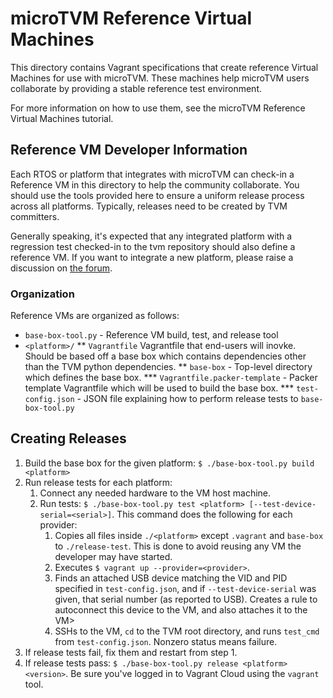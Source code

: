 <!--- Licensed to the Apache Software Foundation (ASF) under one -->
<!--- or more contributor license agreements.  See the NOTICE file -->
<!--- distributed with this work for additional information -->
<!--- regarding copyright ownership.  The ASF licenses this file -->
<!--- to you under the Apache License, Version 2.0 (the -->
<!--- "License"); you may not use this file except in compliance -->
<!--- with the License.  You may obtain a copy of the License at -->

<!---   http://www.apache.org/licenses/LICENSE-2.0 -->

<!--- Unless required by applicable law or agreed to in writing, -->
<!--- software distributed under the License is distributed on an -->
<!--- "AS IS" BASIS, WITHOUT WARRANTIES OR CONDITIONS OF ANY -->
<!--- KIND, either express or implied.  See the License for the -->
<!--- specific language governing permissions and limitations -->
<!--- under the License. -->

# microTVM Reference Virtual Machines

This directory contains Vagrant specifications that create reference Virtual Machines for use with
microTVM. These machines help microTVM users collaborate by providing a stable reference test
environment.

For more information on how to use them, see the microTVM Reference Virtual Machines tutorial.


## Reference VM Developer Information

Each RTOS or platform that integrates with microTVM can check-in a Reference VM in this directory to
help the community collaborate. You should use the tools provided here to ensure a uniform release
process across all platforms. Typically, releases need to be created by TVM committers.

Generally speaking, it's expected that any integrated platform with a regression test checked-in to
the tvm repository should also define a reference VM. If you want to integrate a new platform,
please raise a discussion on [the forum](https://discuss.tvm.ai).

### Organization

Reference VMs are organized as follows:

* `base-box-tool.py` - Reference VM build, test, and release tool
* `<platform>/`
** `Vagrantfile` Vagrantfile that end-users will inovke. Should be based off a base box
    which contains dependencies other than the TVM python dependencies.
** `base-box` - Top-level directory which defines the base box.
*** `Vagrantfile.packer-template` - Packer template Vagrantfile which will be used to build the
    base box.
*** `test-config.json` - JSON file explaining how to perform release tests to `base-box-tool.py`

## Creating Releases

1. Build the base box for the given platform: `$ ./base-box-tool.py build <platform>`
2. Run release tests for each platform:
    1. Connect any needed hardware to the VM host machine.
    2. Run tests: `$ ./base-box-tool.py test <platform> [--test-device-serial=<serial>]`. This
       command does the following for each provider:
        1. Copies all files inside `./<platform>` except `.vagrant` and `base-box` to
           `./release-test`. This is done to avoid reusing any VM the developer may have started.
        2. Executes `$ vagrant up --provider=<provider>`.
        3. Finds an attached USB device matching the VID and PID specified in `test-config.json`,
           and if `--test-device-serial` was given, that serial number (as reported to USB). Creates
           a rule to autoconnect this device to the VM, and also attaches it to the VM>
        4. SSHs to the VM, `cd` to the TVM root directory, and runs `test_cmd` from
           `test-config.json`. Nonzero status means failure.
3. If release tests fail, fix them and restart from step 1.
4. If release tests pass: `$ ./base-box-tool.py release <platform> <version>`. Be sure you've logged
   in to Vagrant Cloud using the `vagrant` tool.
